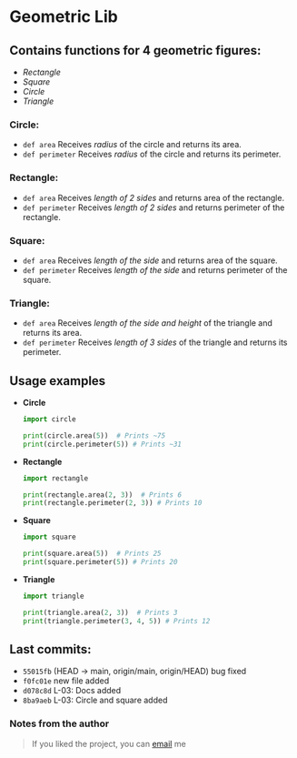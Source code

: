 # Geometric Lib

## Contains functions for 4 geometric figures:

* *Rectangle*
* *Square*
* *Circle*
* *Triangle*

### Circle:
* `def area` Receives *radius* of the circle and returns its area.
* `def perimeter` Receives *radius* of the circle and returns its perimeter.

### Rectangle:
* `def area` Receives *length of 2 sides* and returns area of the rectangle.
* `def perimeter` Receives *length of 2 sides* and returns perimeter of the rectangle.

### Square:
* `def area` Receives *length of the side* and returns area of the square.
* `def perimeter` Receives *length of the side* and returns perimeter of the square.

### Triangle:
* `def area` Receives *length of the side and height* of the triangle and returns its area.
* `def perimeter` Receives *length of 3 sides* of the triangle and returns its perimeter.

## Usage examples
* **Circle**
  ```python
  import circle
  
  print(circle.area(5))  # Prints ~75
  print(circle.perimeter(5)) # Prints ~31
  ```

* **Rectangle**
  ```python
  import rectangle
  
  print(rectangle.area(2, 3))  # Prints 6
  print(rectangle.perimeter(2, 3)) # Prints 10
  ```

* **Square**
  ```python
  import square
  
  print(square.area(5))  # Prints 25
  print(square.perimeter(5)) # Prints 20
  ```

* **Triangle**
  ```python
  import triangle
  
  print(triangle.area(2, 3))  # Prints 3
  print(triangle.perimeter(3, 4, 5)) # Prints 12
  ```

## Last commits:
* `55015fb` (HEAD -> main, origin/main, origin/HEAD) bug fixed
* `f0fc01e` new file added
* `d078c8d` L-03: Docs added
* `8ba9aeb` L-03: Circle and square added

### Notes from the author
  > If you liked the project, you can [email](artsv058@gmail.com) me